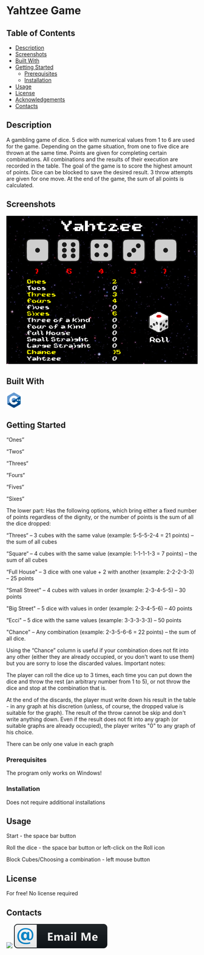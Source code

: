 # Yahtzee Game

## Table of Contents

- [Description](#description)
- [Screenshots](#screenshots)
- [Built With](#built-with)
- [Getting Started](#getting-started)
  - [Prerequisites](#prerequisites)
  - [Installation](#installation)
- [Usage](#usage)
- [License](#license)
- [Acknowledgements](#acknowledgements)
- [Contacts](#contacts)

## Description

A gambling game of dice. 5 dice with numerical values from 1 to 6 are used for the game. Depending on the game situation, from one to five dice are thrown at the same time. Points are given for completing certain combinations. All combinations and the results of their execution are recorded in the table. The goal of the game is to score the highest amount of points. Dice can be blocked to save the desired result. 3 throw attempts are given for one move. At the end of the game, the sum of all points is calculated.

## Screenshots

![](resources/Screenshot.PNG)

## Built With

<a href="https://docs.microsoft.com/en-us/cpp/standard-library/cpp-standard-library-reference?view=msvc-160"><img src="https://raw.githubusercontent.com/devicons/devicon/master/icons/cplusplus/cplusplus-original.svg" height="40px" width="40px" /></a>

## Getting Started

“Ones”

“Twos“

“Threes“

“Fours“

“Fives“

“Sixes“

The lower part: Has the following options, which bring either a fixed number
of points regardless of the dignity, or the number of points is the sum of all the dice dropped:

“Threes“ – 3 cubes with the same value (example: 5-5-5-2-4 = 21 points) – the sum of all cubes

“Square“ – 4 cubes with the same value (example: 1-1-1-1-3 = 7 points) – the sum of all cubes

“Full House" – 3 dice with one value + 2 with another (example: 2-2-2-3-3) – 25 points

“Small Street" – 4 cubes with values in order (example: 2-3-4-5-5) – 30 points

"Big Street" – 5 dice with values in order (example: 2-3-4-5-6) – 40 points

“Ecci" – 5 dice with the same values (example: 3-3-3-3-3) – 50 points

"Chance" – Any combination (example: 2-3-5-6-6 = 22 points) – the sum of all dice.

Using the “Chance” column is useful if your combination does not fit into any other
(either they are already occupied, or you don't want to use them) but you are sorry to lose the discarded
values.
Important notes:

The player can roll the dice up to 3 times, each time you can put down the dice and throw the rest
(an arbitrary number from 1 to 5), or not throw the dice and stop at the
combination that is.

At the end of the discards, the player must write down his result in the table - in any graph at his
discretion (unless, of course, the dropped value is suitable for the graph). The result of the throw cannot be
skip and don't write anything down. Even if the result does not fit into any graph (or
suitable graphs are already occupied), the player writes "0" to any graph of his choice.

There can be only one value in each graph

### Prerequisites

The program only works on Windows!

### Installation

Does not require additional installations

## Usage

Start - the space bar button

Roll the dice - the space bar button or left-click on the Roll icon

Block Cubes/Choosing a combination - left mouse button


## License

For free! No license required

## Contacts

<a href="https://www.linkedin.com/in/viktor-shostak-617b0b155/"><img src="https://img.shields.io/badge/LinkedIn-0077B5?style=for-the-badge&logo=linkedin&logoColor=white" /></a>  <a href="mailto:shostakv90@gmail.com"><img src=https://raw.githubusercontent.com/johnturner4004/readme-generator/master/src/components/assets/images/email_me_button_icon_151852.svg /></a>
